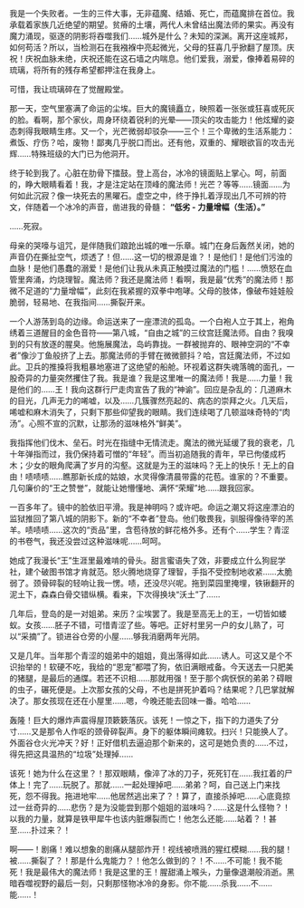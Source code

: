 
我是一个失败者。一生的三件大事，无非蕴魔、结婚、死亡，而蕴魔排在首位。我承载着家族几近绝望的期望。贫瘠的土壤，两代人未曾结出魔法师的果实。再没有魔力涌现，驱逐的阴影将吞噬我们……城外是什么？未知的深渊。离开这座城邦，如何苟活？所以，当检测石在我襁褓中亮起微光，父母的狂喜几乎掀翻了屋顶。庆祝！庆祝血脉未绝，庆祝还能在这石墙之内喘息。他们爱我，溺爱，像捧着易碎的琉璃，将所有的残存希望都押注在我身上。

可惜，我让琉璃碎在了觉醒殿堂。

那一天，空气里塞满了命运的尘埃。巨大的魔镜矗立，映照着一张张或狂喜或死灰的脸。看啊，那个家伙，周身环绕着锐利的光晕——顶尖的攻击能力！他炫耀的姿态刺得我眼睛生疼。又一个，光芒微弱却驳杂——三个！三个卑微的生活系能力：煮饭、疗伤？哈，废物！鄙夷几乎脱口而出。还有他，双重的、耀眼欲盲的攻击光辉……特殊班级的大门已为他洞开。

终于轮到我了。心脏在肋骨下擂鼓。登上高台，冰冷的镜面贴上掌心。呵，前面的，睁大眼睛看着！我，才是注定站在顶峰的魔法师！光芒？等等……镜面……为何如此沉寂？像一块死去的黑曜石。虚空之中，终于挣扎着浮现出几不可辨的符文，伴随着一个冰冷的声音，凿进我的骨髓：
**“低劣 - 力量增幅（生活）。”**

……死寂。

母亲的哭嚎与诅咒，是伴随我们踉跄出城的唯一乐章。城门在身后轰然关闭，她的声音仍在撕扯空气，烦透了！但……这一切的根源是谁？！是他们！是他们污浊的血脉！是他们愚蠢的溺爱！是他们让我从未真正触摸过魔法的门槛！……愤怒在血管里奔涌，灼烧理智。魔法师？我还是魔法师！看啊，我是最“优秀”的魔法师！那微不足道的“力量增幅”，此刻在我紧握的双拳中咆哮。父母的肢体，像破布娃娃般脆弱，轻易地、在我指间……撕裂开来。

一个人游荡到岛的边缘。命运送来了一座漂流的孤岛。一个白袍人立于其上，袍角绣着三道醒目的金色音符——第八城，“自由之城”的三纹宫廷魔法师。自由？我嗅到的只有放逐的腥臭。他施展魔法，岛屿靠拢。一群被抛弃的、眼神空洞的“不幸者”像沙丁鱼般挤了上去。那魔法师的手臂在微微颤抖？哈，宫廷魔法师，不过如此。卫兵的推搡将我粗暴地塞进了这绝望的船舱。环视着这群失魂落魄的面孔，一股奇异的力量突然攫住了我。我是谁？我是这里唯一的魔法师！我是……力量！我是他们的……王！我向这群行尸走肉宣告了我的“神谕”。回应是杂乱的：几道麻木的目光，几声无力的唏嘘，以及……几簇骤然亮起的、病态的崇拜之火。几天后，唏嘘和麻木消失了，只剩下那些仰望我的眼睛。我们连续喝了几顿滋味奇特的“肉汤”。心照不宣的沉默，让那汤的滋味格外“鲜美”。

我指挥他们伐木、垒石。时光在指缝中无情流走。魔法的微光延缓了我的衰老，几十年弹指而过，我仍保持着可憎的“年轻”。而当初追随我的青年，早已佝偻成朽木；少女的眼角爬满了岁月的沟壑。这就是为王的滋味吗？无上的快乐！无上的自由！啧啧啧……瞧那新长成的姑娘，水灵得像清晨带露的花苞。谁家的？不重要。几句廉价的“王之赞誉”，就能让她懵懂地、满怀“荣耀”地……跟我回家。

一百多年了。镜中的脸依旧平滑。我是神明吗？或许吧。命运之潮又将这座漂泊的监狱推回了第八城的阴影下。新的“不幸者”登岛。他们敬畏我，驯服得像待宰的羔羊。啧啧啧……这次的“贡品”里，含苞待放的鲜花格外多。还有个……学生？青涩的书卷气，我还没尝过这种滋味呢……呵呵。

她成了我漫长“王”生涯里最难啃的骨头。甜言蜜语失了效，非要成立什么狗屁学社，建个破图书馆才肯就范。怒火腾地烧穿了理智，手指不受控制地收紧……太脆弱了。颈骨碎裂的轻响让我一愣。啧，还没尽兴呢。拖到菜园里掩埋，铁锹翻开的泥土下，森森白骨交错纵横。看来，下次得换块“沃土”了……

几年后，登岛的是一对姐弟。来历？尘埃罢了。我是至高无上的王，一切皆如蝼蚁。女孩……胚子不错，可惜青涩了些。等吧。正好村里另一户的女儿熟了，可以“采摘”了。锁进谷仓旁的小屋……够我消磨两年光阴。

又是几年。当年那个青涩的姐弟中的姐姐，竟出落得如此……诱人。可这又是个不识抬举的！软硬不吃，我给的“恩宠”都喂了狗，依旧满眼戒备。今天送去一只肥美的猪腿，是最后的通牒。若还不识相……那就用强！至于那个病恹恹的弟弟？碍眼的虫子，碾死便是。上次那女孩的父母，不也是拼死护着吗？结果呢？几巴掌就解决了。那女孩现在还在小屋里……嗯，今晚还能去回味一番。哈哈……

轰隆！巨大的爆炸声震得屋顶簌簌落灰。该死！一惊之下，指下的力道失了分寸……又是那令人作呕的颈骨碎裂声。身下的躯体瞬间瘫软。扫兴！只能换人了。外面谷仓火光冲天？好！正好借机去逼迫那个新来的，这可是她负责的……不过，得先把这具温热的“垃圾”处理掉……

该死！她为什么在这里？！那双眼睛，像淬了冰的刀子，死死钉在……我扛着的尸体上！完了……玩脱了。那就……一起处理掉吧……弟弟？呵，自己送上门来找死，怨不得我。拖进地牢……他居然逃出来了？！算了，直接杀掉吧……心底竟掠过一丝奇异的……悲伤？是为没能尝到那个姐姐的滋味吗？……这是什么怪物？！以我的力量，就算是铁甲犀牛也该内脏爆裂而亡！他怎么还能……站着？！甚至……扑过来？！

啊——！剧痛！难以想象的剧痛从腿部炸开！视线被喷溅的猩红模糊……我的腿！被……撕裂了？！那是什么鬼能力？！他怎么做到的？！不……不可能！我不能死！我是最伟大的魔法师！我是这里的王！腥甜涌上喉头，力量像退潮般消逝。黑暗吞噬视野的最后一刻，只剩那怪物冰冷的身影。你不能……杀我……不……能……！
